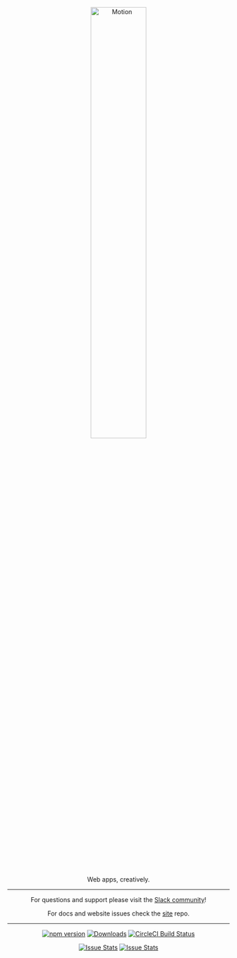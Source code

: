 <p align="center">
  <a href="http://motionjs.com/">
    <img alt="Motion" src="http://motionjs.com/assets/images/motionlogo.png" width="50%">
  </a>
</p>

<p align="center">
  Web apps, creatively.
</p>

----

<p align="center">
  For questions and support please visit the <a href="https://motion-slack.herokuapp.com">Slack community</a>!
</p>

<p align="center">
  For docs and website issues check the <a href="https://github.com/motionjs/site">site</a> repo.
</p>

----

<p align="center">
  <a href="http://badge.fury.io/js/motion"><img alt="npm version" src="https://badge.fury.io/js/motion.svg"></a>
  <a href="https://npmjs.org/package/motion"><img alt="Downloads" src="http://img.shields.io/npm/dm/motion.svg"></a>
  <a href="https://circleci.com/gh/motionjs/motion/tree/master">
    <img src="https://img.shields.io/circleci/project/motionjs/motion/master.svg" alt="CircleCI Build Status">
  </a>
</p>

<p align="center">
  <a href="http://issuestats.com/github/motionjs/motion"><img alt="Issue Stats" src="http://issuestats.com/github/motionjs/motion/badge/pr?style=flat"></a>
  <a href="http://issuestats.com/github/motionjs/motion"><img alt="Issue Stats" src="http://issuestats.com/github/motionjs/motion/badge/issue?style=flat"></a>
</p>